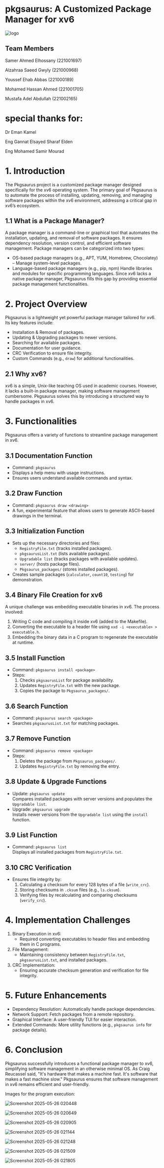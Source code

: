 # pkgsaurus: A Customized Package Manager for xv6 
![logo](https://github.com/user-attachments/assets/c0e835fa-03d4-457a-8fe1-efe071ce3314)

 

## Team Members

 Samer Ahmed Elhossany (221001697)
 
 Alzahraa Saeed Gwyly (221000968)
 
Youssef Ehab Abbas (221000189)

Mohamed Hassan Ahmed (221001705)

Mustafa Adel Abdullah (221002165)

# special thanks for: 
 Dr Eman Kamel 

 Eng Gannat Elsayed Sharaf Elden

 Eng Mohamed Samir Mourad




# 1. Introduction
The Pkgsaurus project is a customized package manager designed specifically for the xv6 operating system. The primary goal of Pkgsaurus is to automate the process of installing, updating, removing, and managing software packages within the xv6 environment, addressing a critical gap in xv6’s ecosystem.

## 1.1 What is a Package Manager?
A package manager is a command-line or graphical tool that automates the installation, updating, and removal of software packages. It ensures dependency resolution, version control, and efficient software management. Package managers can be categorized into two types:
-  OS-based package managers (e.g., APT, YUM, Homebrew, Chocolatey) – Manage system-level packages.
- Language-based package managers (e.g., pip, npm) Handle libraries and modules for specific programming languages.
Since xv6 lacks a native package manager, Pkgsaurus fills this gap by providing essential package management functionalities.

# 2. Project Overview
Pkgsaurus is a lightweight yet powerful package manager tailored for xv6. Its key features include:
- Installation & Removal of packages.
- Updating & Upgrading packages to newer versions.
- Searching for available packages.
- Documentation for user guidance.
- CRC Verification to ensure file integrity.
- Custom Commands (e.g., `draw`) for additional functionalities.

## 2.1 Why xv6?
xv6 is a simple, Unix-like teaching OS used in academic courses. However, it lacks a built-in package manager, making software management cumbersome. Pkgsaurus solves this by introducing a structured way to handle packages in xv6.



# 3. Functionalities
Pkgsaurus offers a variety of functions to streamline package management in xv6.

## 3.1 Documentation Function
- Command: `pkgsaurus`
- Displays a help menu with usage instructions.
- Ensures users understand available commands and syntax.

## 3.2 Draw Function
- Command: `pkgsaurus draw <drawing>`
- A fun, experimental feature that allows users to generate ASCII-based drawings in the terminal.

## 3.3 Initialization Function
- Sets up the necessary directories and files:
  - `RegistryFile.txt` (tracks installed packages).
  - `pkgsaurusList.txt` (lists available packages).
  - `Upgradable list` (tracks packages with available updates).
  - `server/` (hosts package files).
  - `Pkgsaurus_packages/` (stores installed packages).
- Creates sample packages (`calculator`, `count10`, `testing`) for demonstration.

## 3.4 Binary File Creation for xv6
A unique challenge was embedding executable binaries in xv6. The process involved:
1. Writing C code and compiling it inside xv6 (added to the Makefile).
2. Converting the executable to a header file using `xxd -i <executable> > executable.h`.
3. Embedding the binary data in a C program to regenerate the executable at runtime.

## 3.5 Install Function
- Command: `pkgsaurus install <package>`
- Steps:
  1. Checks `pkgsaurusList` for package availability.
  2. Updates `RegistryFile.txt` with the new package.
  3. Copies the package to `Pkgsaurus_packages/`.

## 3.6 Search Function
- Command: `pkgsaurus search <package>`
- Searches `pkgsaurusList.txt` for matching packages.

## 3.7 Remove Function
- Command: `pkgsaurus remove <package>`
- Steps:
  1. Deletes the package from `Pkgsaurus_packages/`.
  2. Updates `RegistryFile.txt` by removing the entry.

## 3.8 Update & Upgrade Functions
- Update: `pkgsaurus update`  
  Compares installed packages with server versions and populates the `Upgradable list`.
- Upgrade: `pkgsaurus upgrade`  
  Installs newer versions from the `Upgradable list` using the `install` function.

## 3.9 List Function
- Command: `pkgsaurus list`  
  Displays all installed packages from `RegistryFile.txt`.

## 3.10 CRC Verification
- Ensures file integrity by:
  1. Calculating a checksum for every 128 bytes of a file (`write_crc`).
  2. Storing checksums in `.cksum` files (e.g., `ls.cksum`).
  3. Verifying files by recalculating and comparing checksums (`verify_crc`).


# 4. Implementation Challenges
1. Binary Execution in xv6:  
   - Required converting executables to header files and embedding them in C programs.
2. File Management:  
   - Maintaining consistency between `RegistryFile.txt`, `pkgsaurusList.txt`, and installed packages.
3. CRC Implementation:  
   - Ensuring accurate checksum generation and verification for file integrity.

# 5. Future Enhancements
- Dependency Resolution: Automatically handle package dependencies.
- Network Support: Fetch packages from a remote repository.
- Graphical Interface: A user-friendly TUI for easier interaction.
- Extended Commands: More utility functions (e.g., `pkgsaurus info` for package details).

 # 6. Conclusion

Pkgsaurus successfully introduces a functional package manager to xv6, simplifying software management in an otherwise minimal OS. As Craig Reucassel said, "It's hardware that makes a machine fast. It's software that makes a fast machine slow." Pkgsaurus ensures that software management in xv6 remains efficient and user-friendly.

Images for the program execution: 








![Screenshot 2025-05-26 020448](https://github.com/user-attachments/assets/7bbc7850-b011-4680-81d4-ce548f93e30d)

![Screenshot 2025-05-26 020649](https://github.com/user-attachments/assets/ae1e19df-79fa-48f5-9673-76c1a0fff661)

![Screenshot 2025-05-26 020905](https://github.com/user-attachments/assets/93edc9c0-2250-402f-bae0-15d0c4fc1ab9)

![Screenshot 2025-05-26 021144](https://github.com/user-attachments/assets/70b598d1-d3e6-4050-a3c7-f42d18924d61)


![Screenshot 2025-05-26 021248](https://github.com/user-attachments/assets/954eceb5-4d43-4479-8b4c-07eb2c95334e)

![Screenshot 2025-05-26 021509](https://github.com/user-attachments/assets/e8e3f657-1f62-4280-930d-af4d745aea30)

![Screenshot 2025-05-26 021805](https://github.com/user-attachments/assets/e470a7be-3cc2-4107-8d81-5f9e3c73c508)
